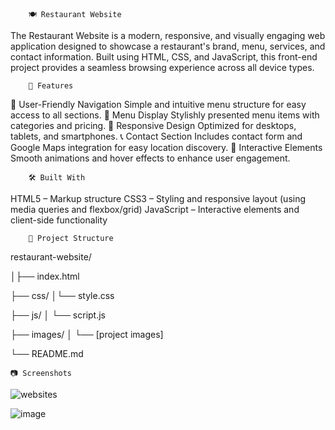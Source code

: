 		🍽️ Restaurant Website
The Restaurant Website is a modern, responsive, and visually engaging web application designed to showcase a restaurant's brand, menu, services, and contact information. Built using HTML, CSS, and JavaScript, this front-end project provides a seamless browsing experience across all device types.

		📌 Features


🧭 User-Friendly Navigation
Simple and intuitive menu structure for easy access to all sections.
🍔 Menu Display
Stylishly presented menu items with categories and pricing.
📱 Responsive Design
Optimized for desktops, tablets, and smartphones.
📞 Contact Section
Includes contact form and Google Maps integration for easy location discovery.
💬 Interactive Elements
Smooth animations and hover effects to enhance user engagement.

		🛠️ Built With


HTML5 – Markup structure
CSS3 – Styling and responsive layout (using media queries and flexbox/grid)
JavaScript – Interactive elements and client-side functionality

		📂 Project Structure


restaurant-website/

│├── index.html


├── css/
│└── style.css


├── js/
│   └── script.js


├── images/
│   └── [project images]


└── README.md


	📷 Screenshots

 
![websites ](https://github.com/user-attachments/assets/7a679b63-c8fa-4b6c-a187-9aaf33e4d41f)

![image](https://github.com/user-attachments/assets/b490f6df-218a-4e86-ad1c-eeb1e2bce836)
